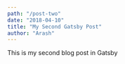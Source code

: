 ```yaml
---
path: "/post-two"
date: "2018-04-10"
title: "My Second Gatsby Post"
author: "Arash"
---
```


This is my second blog post in Gatsby
